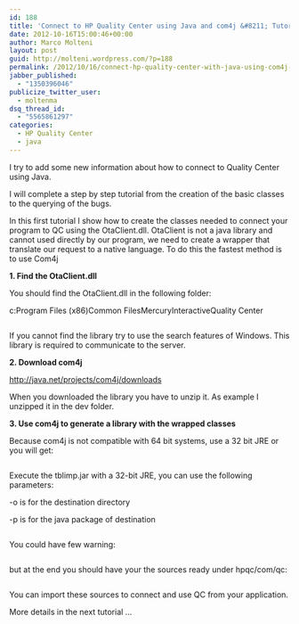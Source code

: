 ```yaml
---
id: 188
title: 'Connect to HP Quality Center using Java and com4j &#8211; Tutorial (part 1)'
date: 2012-10-16T15:00:46+00:00
author: Marco Molteni
layout: post
guid: http://molteni.wordpress.com/?p=188
permalink: /2012/10/16/connect-hp-quality-center-with-java-using-com4j-tutorial/
jabber_published:
  - "1350396046"
publicize_twitter_user:
  - moltenma
dsq_thread_id:
  - "5565861297"
categories:
  - HP Quality Center
  - java
---
```

I try to add some new information about how to connect to Quality Center using Java.

I will complete a step by step tutorial from the creation of the basic classes to the querying of the bugs.

In this first tutorial I show how to create the classes needed to connect your program to QC using the OtaClient.dll. OtaClient is not a java library and cannot used directly by our program, we need to create a wrapper that translate our request to a native language. To do this the fastest method is to use Com4j

**1. Find the OtaClient.dll**

You should find the OtaClient.dll in the following folder:

c:Program Files (x86)Common FilesMercuryInteractiveQuality Center

[<img class="alignnone size-full wp-image-190" title="qc_Ota_dll" alt="" src="http://molteni.files.wordpress.com/2012/10/qc_ota_dll1.png?resize=577%2C111" data-recalc-dims="1" />](http://molteni.files.wordpress.com/2012/10/qc_ota_dll1.png?resize=577%2C111)

If you cannot find the library try to use the search features of Windows. This library is required to communicate to the server.

**2. Download com4j**

<http://java.net/projects/com4j/downloads>

When you downloaded the library you have to unzip it. As example I unzipped it in the dev folder.

**3. Use com4j to generate a library with the wrapped classes**

Because com4j is not compatible with 64 bit systems, use a 32 bit JRE or you will get:

[<img class="alignnone size-full wp-image-185" title="qc_error" alt="" src="http://molteni.files.wordpress.com/2012/10/qc_error.png?resize=595%2C257" data-recalc-dims="1" />](http://molteni.files.wordpress.com/2012/10/qc_error.png?resize=595%2C257)

Execute the tblimp.jar with a 32-bit JRE, you can use the following parameters:

-o is for the destination directory

-p is for the java package of destination

[<img class="alignnone size-full wp-image-184" title="exe" alt="" src="http://molteni.files.wordpress.com/2012/10/exe.png?resize=595%2C45" data-recalc-dims="1" />](http://molteni.files.wordpress.com/2012/10/exe.png?resize=595%2C45)

You could have few warning:

[<img class="alignnone size-full wp-image-187" title="qc_result" alt="" src="http://molteni.files.wordpress.com/2012/10/qc_result.png?resize=343%2C357" data-recalc-dims="1" />](http://molteni.files.wordpress.com/2012/10/qc_result.png?resize=343%2C357)

but at the end you should have your the sources ready under hpqc/com/qc:

[<img class="alignnone size-full wp-image-186" title="qc_java" alt="" src="http://molteni.files.wordpress.com/2012/10/qc_java.png?resize=324%2C638" data-recalc-dims="1" />](http://molteni.files.wordpress.com/2012/10/qc_java.png?resize=324%2C638)

You can import these sources to connect and use QC from your application.

More details in the next tutorial …